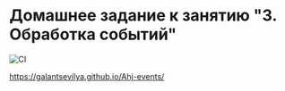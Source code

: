# Домашнее задание к занятию "3. Обработка событий"
![CI](https://github.com/GalantsevIlya/Ahj-events/actions/workflows/web.yml/badge.svg)

https://galantsevilya.github.io/Ahj-events/